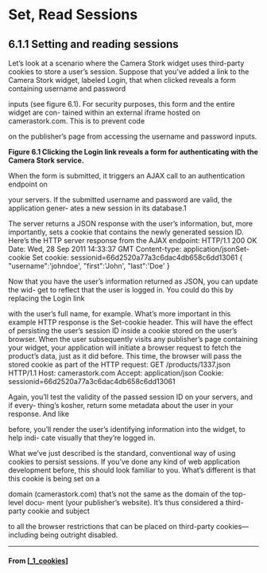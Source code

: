 # Set, Read Sessions

## **6.1.1 Setting and reading sessions**

Let’s look at a scenario where the Camera Stork widget uses third-party cookies to
store a user’s session. Suppose that you’ve added a link to the Camera Stork widget,
labeled Login, that when clicked reveals a form containing username and password

inputs (see figure 6.1). For security purposes, this form and the entire widget are con-
tained within an external iframe hosted on camerastork.com. This is to prevent code

on the publisher’s page from accessing the username and password inputs.

**Figure 6.1 Clicking the Login link reveals a form for authenticating with the Camera Stork service.**

When the form is submitted, it triggers an AJAX call to an authentication endpoint on

your servers. If the submitted username and password are valid, the application gener-
ates a new session in its database.1

The server returns a JSON response with the user’s
information, but, more importantly, sets a cookie that contains the newly generated
session ID.
Here’s the HTTP server response from the AJAX endpoint:
HTTP/1.1 200 OK
Date: Wed, 28 Sep 2011 14:33:37 GMT
Content-type: application/jsonSet-cookie
Set cookie: sessionid=66d2520a77a3c6dac4db658c6dd13061
{ "username":'johndoe', "first":'John', "last":'Doe' }

Now that you have the user’s information returned as JSON, you can update the wid-
get to reflect that the user is logged in. You could do this by replacing the Login link

with the user’s full name, for example.
What’s more important in this example HTTP response is the Set-cookie header.
This will have the effect of persisting the user’s session ID inside a cookie stored on the
user’s browser. When the user subsequently visits any publisher’s page containing your
widget, your application will initiate a browser request to fetch the product’s data, just
as it did before. This time, the browser will pass the stored cookie as part of the HTTP
request:
GET /products/1337.json HTTP/1.1
Host: camerastork.com
Accept: application/json
Cookie: sessionid=66d2520a77a3c6dac4db658c6dd13061

Again, you’ll test the validity of the passed session ID on your servers, and if every-
thing’s kosher, return some metadata about the user in your response. And like

before, you’ll render the user’s identifying information into the widget, to help indi-
cate visually that they’re logged in.

What we’ve just described is the standard, conventional way of using cookies to
persist sessions. If you’ve done any kind of web application development before, this
should look familiar to you. What’s different is that this cookie is being set on a

domain (camerastork.com) that’s not the same as the domain of the top-level docu-
ment (your publisher’s website). It’s thus considered a third-party cookie and subject

to all the browser restrictions that can be placed on third-party cookies—including
being outright disabled.

---

#### From [[_1_cookies]]

[//begin]: # "Autogenerated link references for markdown compatibility"
[_1_cookies]: _1_cookies "Cookies"
[//end]: # "Autogenerated link references"
